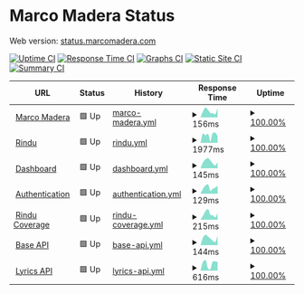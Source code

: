 # Marco Madera Status

Web version: [status.marcomadera.com](https://status.marcomadera.com)

[![Uptime CI](https://github.com/MarcoMadera/status/workflows/Uptime%20CI/badge.svg)](https://github.com/MarcoMadera/status/actions?query=workflow%3A%22Uptime+CI%22)
[![Response Time CI](https://github.com/MarcoMadera/status/workflows/Response%20Time%20CI/badge.svg)](https://github.com/MarcoMadera/status/actions?query=workflow%3A%22Response+Time+CI%22)
[![Graphs CI](https://github.com/MarcoMadera/status/workflows/Graphs%20CI/badge.svg)](https://github.com/MarcoMadera/status/actions?query=workflow%3A%22Graphs+CI%22)
[![Static Site CI](https://github.com/MarcoMadera/status/workflows/Static%20Site%20CI/badge.svg)](https://github.com/MarcoMadera/status/actions?query=workflow%3A%22Static+Site+CI%22)
[![Summary CI](https://github.com/MarcoMadera/status/workflows/Summary%20CI/badge.svg)](https://github.com/MarcoMadera/status/actions?query=workflow%3A%22Summary+CI%22)

<!--start: status pages-->
<!-- This summary is generated by Upptime (https://github.com/upptime/upptime) -->
<!-- Do not edit this manually, your changes will be overwritten -->
<!-- prettier-ignore -->
| URL | Status | History | Response Time | Uptime |
| --- | ------ | ------- | ------------- | ------ |
| <img alt="" src="https://icons.duckduckgo.com/ip3/marcomadera.com.ico" height="13"> [Marco Madera](https://marcomadera.com) | 🟩 Up | [marco-madera.yml](https://github.com/MarcoMadera/status/commits/HEAD/history/marco-madera.yml) | <details><summary><img alt="Response time graph" src="./graphs/marco-madera/response-time-week.png" height="20"> 156ms</summary><br><a href="https://status.marcomadera.com/history/marco-madera"><img alt="Response time 178" src="https://img.shields.io/endpoint?url=https%3A%2F%2Fraw.githubusercontent.com%2FMarcoMadera%2Fstatus%2FHEAD%2Fapi%2Fmarco-madera%2Fresponse-time.json"></a><br><a href="https://status.marcomadera.com/history/marco-madera"><img alt="24-hour response time 106" src="https://img.shields.io/endpoint?url=https%3A%2F%2Fraw.githubusercontent.com%2FMarcoMadera%2Fstatus%2FHEAD%2Fapi%2Fmarco-madera%2Fresponse-time-day.json"></a><br><a href="https://status.marcomadera.com/history/marco-madera"><img alt="7-day response time 156" src="https://img.shields.io/endpoint?url=https%3A%2F%2Fraw.githubusercontent.com%2FMarcoMadera%2Fstatus%2FHEAD%2Fapi%2Fmarco-madera%2Fresponse-time-week.json"></a><br><a href="https://status.marcomadera.com/history/marco-madera"><img alt="30-day response time 156" src="https://img.shields.io/endpoint?url=https%3A%2F%2Fraw.githubusercontent.com%2FMarcoMadera%2Fstatus%2FHEAD%2Fapi%2Fmarco-madera%2Fresponse-time-month.json"></a><br><a href="https://status.marcomadera.com/history/marco-madera"><img alt="1-year response time 172" src="https://img.shields.io/endpoint?url=https%3A%2F%2Fraw.githubusercontent.com%2FMarcoMadera%2Fstatus%2FHEAD%2Fapi%2Fmarco-madera%2Fresponse-time-year.json"></a></details> | <details><summary><a href="https://status.marcomadera.com/history/marco-madera">100.00%</a></summary><a href="https://status.marcomadera.com/history/marco-madera"><img alt="All-time uptime 99.99%" src="https://img.shields.io/endpoint?url=https%3A%2F%2Fraw.githubusercontent.com%2FMarcoMadera%2Fstatus%2FHEAD%2Fapi%2Fmarco-madera%2Fuptime.json"></a><br><a href="https://status.marcomadera.com/history/marco-madera"><img alt="24-hour uptime 100.00%" src="https://img.shields.io/endpoint?url=https%3A%2F%2Fraw.githubusercontent.com%2FMarcoMadera%2Fstatus%2FHEAD%2Fapi%2Fmarco-madera%2Fuptime-day.json"></a><br><a href="https://status.marcomadera.com/history/marco-madera"><img alt="7-day uptime 100.00%" src="https://img.shields.io/endpoint?url=https%3A%2F%2Fraw.githubusercontent.com%2FMarcoMadera%2Fstatus%2FHEAD%2Fapi%2Fmarco-madera%2Fuptime-week.json"></a><br><a href="https://status.marcomadera.com/history/marco-madera"><img alt="30-day uptime 100.00%" src="https://img.shields.io/endpoint?url=https%3A%2F%2Fraw.githubusercontent.com%2FMarcoMadera%2Fstatus%2FHEAD%2Fapi%2Fmarco-madera%2Fuptime-month.json"></a><br><a href="https://status.marcomadera.com/history/marco-madera"><img alt="1-year uptime 100.00%" src="https://img.shields.io/endpoint?url=https%3A%2F%2Fraw.githubusercontent.com%2FMarcoMadera%2Fstatus%2FHEAD%2Fapi%2Fmarco-madera%2Fuptime-year.json"></a></details>
| <img alt="" src="https://icons.duckduckgo.com/ip3/rindu.marcomadera.com.ico" height="13"> [Rindu](https://rindu.marcomadera.com) | 🟩 Up | [rindu.yml](https://github.com/MarcoMadera/status/commits/HEAD/history/rindu.yml) | <details><summary><img alt="Response time graph" src="./graphs/rindu/response-time-week.png" height="20"> 1977ms</summary><br><a href="https://status.marcomadera.com/history/rindu"><img alt="Response time 1372" src="https://img.shields.io/endpoint?url=https%3A%2F%2Fraw.githubusercontent.com%2FMarcoMadera%2Fstatus%2FHEAD%2Fapi%2Frindu%2Fresponse-time.json"></a><br><a href="https://status.marcomadera.com/history/rindu"><img alt="24-hour response time 2312" src="https://img.shields.io/endpoint?url=https%3A%2F%2Fraw.githubusercontent.com%2FMarcoMadera%2Fstatus%2FHEAD%2Fapi%2Frindu%2Fresponse-time-day.json"></a><br><a href="https://status.marcomadera.com/history/rindu"><img alt="7-day response time 1977" src="https://img.shields.io/endpoint?url=https%3A%2F%2Fraw.githubusercontent.com%2FMarcoMadera%2Fstatus%2FHEAD%2Fapi%2Frindu%2Fresponse-time-week.json"></a><br><a href="https://status.marcomadera.com/history/rindu"><img alt="30-day response time 2048" src="https://img.shields.io/endpoint?url=https%3A%2F%2Fraw.githubusercontent.com%2FMarcoMadera%2Fstatus%2FHEAD%2Fapi%2Frindu%2Fresponse-time-month.json"></a><br><a href="https://status.marcomadera.com/history/rindu"><img alt="1-year response time 1359" src="https://img.shields.io/endpoint?url=https%3A%2F%2Fraw.githubusercontent.com%2FMarcoMadera%2Fstatus%2FHEAD%2Fapi%2Frindu%2Fresponse-time-year.json"></a></details> | <details><summary><a href="https://status.marcomadera.com/history/rindu">100.00%</a></summary><a href="https://status.marcomadera.com/history/rindu"><img alt="All-time uptime 99.97%" src="https://img.shields.io/endpoint?url=https%3A%2F%2Fraw.githubusercontent.com%2FMarcoMadera%2Fstatus%2FHEAD%2Fapi%2Frindu%2Fuptime.json"></a><br><a href="https://status.marcomadera.com/history/rindu"><img alt="24-hour uptime 100.00%" src="https://img.shields.io/endpoint?url=https%3A%2F%2Fraw.githubusercontent.com%2FMarcoMadera%2Fstatus%2FHEAD%2Fapi%2Frindu%2Fuptime-day.json"></a><br><a href="https://status.marcomadera.com/history/rindu"><img alt="7-day uptime 100.00%" src="https://img.shields.io/endpoint?url=https%3A%2F%2Fraw.githubusercontent.com%2FMarcoMadera%2Fstatus%2FHEAD%2Fapi%2Frindu%2Fuptime-week.json"></a><br><a href="https://status.marcomadera.com/history/rindu"><img alt="30-day uptime 100.00%" src="https://img.shields.io/endpoint?url=https%3A%2F%2Fraw.githubusercontent.com%2FMarcoMadera%2Fstatus%2FHEAD%2Fapi%2Frindu%2Fuptime-month.json"></a><br><a href="https://status.marcomadera.com/history/rindu"><img alt="1-year uptime 99.96%" src="https://img.shields.io/endpoint?url=https%3A%2F%2Fraw.githubusercontent.com%2FMarcoMadera%2Fstatus%2FHEAD%2Fapi%2Frindu%2Fuptime-year.json"></a></details>
| <img alt="" src="https://icons.duckduckgo.com/ip3/dashboard.marcomadera.com.ico" height="13"> [Dashboard](https://dashboard.marcomadera.com) | 🟩 Up | [dashboard.yml](https://github.com/MarcoMadera/status/commits/HEAD/history/dashboard.yml) | <details><summary><img alt="Response time graph" src="./graphs/dashboard/response-time-week.png" height="20"> 145ms</summary><br><a href="https://status.marcomadera.com/history/dashboard"><img alt="Response time 119" src="https://img.shields.io/endpoint?url=https%3A%2F%2Fraw.githubusercontent.com%2FMarcoMadera%2Fstatus%2FHEAD%2Fapi%2Fdashboard%2Fresponse-time.json"></a><br><a href="https://status.marcomadera.com/history/dashboard"><img alt="24-hour response time 146" src="https://img.shields.io/endpoint?url=https%3A%2F%2Fraw.githubusercontent.com%2FMarcoMadera%2Fstatus%2FHEAD%2Fapi%2Fdashboard%2Fresponse-time-day.json"></a><br><a href="https://status.marcomadera.com/history/dashboard"><img alt="7-day response time 145" src="https://img.shields.io/endpoint?url=https%3A%2F%2Fraw.githubusercontent.com%2FMarcoMadera%2Fstatus%2FHEAD%2Fapi%2Fdashboard%2Fresponse-time-week.json"></a><br><a href="https://status.marcomadera.com/history/dashboard"><img alt="30-day response time 129" src="https://img.shields.io/endpoint?url=https%3A%2F%2Fraw.githubusercontent.com%2FMarcoMadera%2Fstatus%2FHEAD%2Fapi%2Fdashboard%2Fresponse-time-month.json"></a><br><a href="https://status.marcomadera.com/history/dashboard"><img alt="1-year response time 126" src="https://img.shields.io/endpoint?url=https%3A%2F%2Fraw.githubusercontent.com%2FMarcoMadera%2Fstatus%2FHEAD%2Fapi%2Fdashboard%2Fresponse-time-year.json"></a></details> | <details><summary><a href="https://status.marcomadera.com/history/dashboard">100.00%</a></summary><a href="https://status.marcomadera.com/history/dashboard"><img alt="All-time uptime 100.00%" src="https://img.shields.io/endpoint?url=https%3A%2F%2Fraw.githubusercontent.com%2FMarcoMadera%2Fstatus%2FHEAD%2Fapi%2Fdashboard%2Fuptime.json"></a><br><a href="https://status.marcomadera.com/history/dashboard"><img alt="24-hour uptime 100.00%" src="https://img.shields.io/endpoint?url=https%3A%2F%2Fraw.githubusercontent.com%2FMarcoMadera%2Fstatus%2FHEAD%2Fapi%2Fdashboard%2Fuptime-day.json"></a><br><a href="https://status.marcomadera.com/history/dashboard"><img alt="7-day uptime 100.00%" src="https://img.shields.io/endpoint?url=https%3A%2F%2Fraw.githubusercontent.com%2FMarcoMadera%2Fstatus%2FHEAD%2Fapi%2Fdashboard%2Fuptime-week.json"></a><br><a href="https://status.marcomadera.com/history/dashboard"><img alt="30-day uptime 100.00%" src="https://img.shields.io/endpoint?url=https%3A%2F%2Fraw.githubusercontent.com%2FMarcoMadera%2Fstatus%2FHEAD%2Fapi%2Fdashboard%2Fuptime-month.json"></a><br><a href="https://status.marcomadera.com/history/dashboard"><img alt="1-year uptime 100.00%" src="https://img.shields.io/endpoint?url=https%3A%2F%2Fraw.githubusercontent.com%2FMarcoMadera%2Fstatus%2FHEAD%2Fapi%2Fdashboard%2Fuptime-year.json"></a></details>
| <img alt="" src="https://icons.duckduckgo.com/ip3/auth.marcomadera.com.ico" height="13"> [Authentication](https://auth.marcomadera.com) | 🟩 Up | [authentication.yml](https://github.com/MarcoMadera/status/commits/HEAD/history/authentication.yml) | <details><summary><img alt="Response time graph" src="./graphs/authentication/response-time-week.png" height="20"> 129ms</summary><br><a href="https://status.marcomadera.com/history/authentication"><img alt="Response time 151" src="https://img.shields.io/endpoint?url=https%3A%2F%2Fraw.githubusercontent.com%2FMarcoMadera%2Fstatus%2FHEAD%2Fapi%2Fauthentication%2Fresponse-time.json"></a><br><a href="https://status.marcomadera.com/history/authentication"><img alt="24-hour response time 58" src="https://img.shields.io/endpoint?url=https%3A%2F%2Fraw.githubusercontent.com%2FMarcoMadera%2Fstatus%2FHEAD%2Fapi%2Fauthentication%2Fresponse-time-day.json"></a><br><a href="https://status.marcomadera.com/history/authentication"><img alt="7-day response time 129" src="https://img.shields.io/endpoint?url=https%3A%2F%2Fraw.githubusercontent.com%2FMarcoMadera%2Fstatus%2FHEAD%2Fapi%2Fauthentication%2Fresponse-time-week.json"></a><br><a href="https://status.marcomadera.com/history/authentication"><img alt="30-day response time 138" src="https://img.shields.io/endpoint?url=https%3A%2F%2Fraw.githubusercontent.com%2FMarcoMadera%2Fstatus%2FHEAD%2Fapi%2Fauthentication%2Fresponse-time-month.json"></a><br><a href="https://status.marcomadera.com/history/authentication"><img alt="1-year response time 144" src="https://img.shields.io/endpoint?url=https%3A%2F%2Fraw.githubusercontent.com%2FMarcoMadera%2Fstatus%2FHEAD%2Fapi%2Fauthentication%2Fresponse-time-year.json"></a></details> | <details><summary><a href="https://status.marcomadera.com/history/authentication">100.00%</a></summary><a href="https://status.marcomadera.com/history/authentication"><img alt="All-time uptime 99.99%" src="https://img.shields.io/endpoint?url=https%3A%2F%2Fraw.githubusercontent.com%2FMarcoMadera%2Fstatus%2FHEAD%2Fapi%2Fauthentication%2Fuptime.json"></a><br><a href="https://status.marcomadera.com/history/authentication"><img alt="24-hour uptime 100.00%" src="https://img.shields.io/endpoint?url=https%3A%2F%2Fraw.githubusercontent.com%2FMarcoMadera%2Fstatus%2FHEAD%2Fapi%2Fauthentication%2Fuptime-day.json"></a><br><a href="https://status.marcomadera.com/history/authentication"><img alt="7-day uptime 100.00%" src="https://img.shields.io/endpoint?url=https%3A%2F%2Fraw.githubusercontent.com%2FMarcoMadera%2Fstatus%2FHEAD%2Fapi%2Fauthentication%2Fuptime-week.json"></a><br><a href="https://status.marcomadera.com/history/authentication"><img alt="30-day uptime 100.00%" src="https://img.shields.io/endpoint?url=https%3A%2F%2Fraw.githubusercontent.com%2FMarcoMadera%2Fstatus%2FHEAD%2Fapi%2Fauthentication%2Fuptime-month.json"></a><br><a href="https://status.marcomadera.com/history/authentication"><img alt="1-year uptime 100.00%" src="https://img.shields.io/endpoint?url=https%3A%2F%2Fraw.githubusercontent.com%2FMarcoMadera%2Fstatus%2FHEAD%2Fapi%2Fauthentication%2Fuptime-year.json"></a></details>
| <img alt="" src="https://icons.duckduckgo.com/ip3/coverage.rindu.marcomadera.com.ico" height="13"> [Rindu Coverage](https://coverage.rindu.marcomadera.com) | 🟩 Up | [rindu-coverage.yml](https://github.com/MarcoMadera/status/commits/HEAD/history/rindu-coverage.yml) | <details><summary><img alt="Response time graph" src="./graphs/rindu-coverage/response-time-week.png" height="20"> 215ms</summary><br><a href="https://status.marcomadera.com/history/rindu-coverage"><img alt="Response time 136" src="https://img.shields.io/endpoint?url=https%3A%2F%2Fraw.githubusercontent.com%2FMarcoMadera%2Fstatus%2FHEAD%2Fapi%2Frindu-coverage%2Fresponse-time.json"></a><br><a href="https://status.marcomadera.com/history/rindu-coverage"><img alt="24-hour response time 69" src="https://img.shields.io/endpoint?url=https%3A%2F%2Fraw.githubusercontent.com%2FMarcoMadera%2Fstatus%2FHEAD%2Fapi%2Frindu-coverage%2Fresponse-time-day.json"></a><br><a href="https://status.marcomadera.com/history/rindu-coverage"><img alt="7-day response time 215" src="https://img.shields.io/endpoint?url=https%3A%2F%2Fraw.githubusercontent.com%2FMarcoMadera%2Fstatus%2FHEAD%2Fapi%2Frindu-coverage%2Fresponse-time-week.json"></a><br><a href="https://status.marcomadera.com/history/rindu-coverage"><img alt="30-day response time 172" src="https://img.shields.io/endpoint?url=https%3A%2F%2Fraw.githubusercontent.com%2FMarcoMadera%2Fstatus%2FHEAD%2Fapi%2Frindu-coverage%2Fresponse-time-month.json"></a><br><a href="https://status.marcomadera.com/history/rindu-coverage"><img alt="1-year response time 143" src="https://img.shields.io/endpoint?url=https%3A%2F%2Fraw.githubusercontent.com%2FMarcoMadera%2Fstatus%2FHEAD%2Fapi%2Frindu-coverage%2Fresponse-time-year.json"></a></details> | <details><summary><a href="https://status.marcomadera.com/history/rindu-coverage">100.00%</a></summary><a href="https://status.marcomadera.com/history/rindu-coverage"><img alt="All-time uptime 100.00%" src="https://img.shields.io/endpoint?url=https%3A%2F%2Fraw.githubusercontent.com%2FMarcoMadera%2Fstatus%2FHEAD%2Fapi%2Frindu-coverage%2Fuptime.json"></a><br><a href="https://status.marcomadera.com/history/rindu-coverage"><img alt="24-hour uptime 100.00%" src="https://img.shields.io/endpoint?url=https%3A%2F%2Fraw.githubusercontent.com%2FMarcoMadera%2Fstatus%2FHEAD%2Fapi%2Frindu-coverage%2Fuptime-day.json"></a><br><a href="https://status.marcomadera.com/history/rindu-coverage"><img alt="7-day uptime 100.00%" src="https://img.shields.io/endpoint?url=https%3A%2F%2Fraw.githubusercontent.com%2FMarcoMadera%2Fstatus%2FHEAD%2Fapi%2Frindu-coverage%2Fuptime-week.json"></a><br><a href="https://status.marcomadera.com/history/rindu-coverage"><img alt="30-day uptime 100.00%" src="https://img.shields.io/endpoint?url=https%3A%2F%2Fraw.githubusercontent.com%2FMarcoMadera%2Fstatus%2FHEAD%2Fapi%2Frindu-coverage%2Fuptime-month.json"></a><br><a href="https://status.marcomadera.com/history/rindu-coverage"><img alt="1-year uptime 100.00%" src="https://img.shields.io/endpoint?url=https%3A%2F%2Fraw.githubusercontent.com%2FMarcoMadera%2Fstatus%2FHEAD%2Fapi%2Frindu-coverage%2Fuptime-year.json"></a></details>
| <img alt="" src="https://icons.duckduckgo.com/ip3/api.marcomadera.com.ico" height="13"> [Base API](https://api.marcomadera.com) | 🟩 Up | [base-api.yml](https://github.com/MarcoMadera/status/commits/HEAD/history/base-api.yml) | <details><summary><img alt="Response time graph" src="./graphs/base-api/response-time-week.png" height="20"> 144ms</summary><br><a href="https://status.marcomadera.com/history/base-api"><img alt="Response time 146" src="https://img.shields.io/endpoint?url=https%3A%2F%2Fraw.githubusercontent.com%2FMarcoMadera%2Fstatus%2FHEAD%2Fapi%2Fbase-api%2Fresponse-time.json"></a><br><a href="https://status.marcomadera.com/history/base-api"><img alt="24-hour response time 95" src="https://img.shields.io/endpoint?url=https%3A%2F%2Fraw.githubusercontent.com%2FMarcoMadera%2Fstatus%2FHEAD%2Fapi%2Fbase-api%2Fresponse-time-day.json"></a><br><a href="https://status.marcomadera.com/history/base-api"><img alt="7-day response time 144" src="https://img.shields.io/endpoint?url=https%3A%2F%2Fraw.githubusercontent.com%2FMarcoMadera%2Fstatus%2FHEAD%2Fapi%2Fbase-api%2Fresponse-time-week.json"></a><br><a href="https://status.marcomadera.com/history/base-api"><img alt="30-day response time 139" src="https://img.shields.io/endpoint?url=https%3A%2F%2Fraw.githubusercontent.com%2FMarcoMadera%2Fstatus%2FHEAD%2Fapi%2Fbase-api%2Fresponse-time-month.json"></a><br><a href="https://status.marcomadera.com/history/base-api"><img alt="1-year response time 145" src="https://img.shields.io/endpoint?url=https%3A%2F%2Fraw.githubusercontent.com%2FMarcoMadera%2Fstatus%2FHEAD%2Fapi%2Fbase-api%2Fresponse-time-year.json"></a></details> | <details><summary><a href="https://status.marcomadera.com/history/base-api">100.00%</a></summary><a href="https://status.marcomadera.com/history/base-api"><img alt="All-time uptime 100.00%" src="https://img.shields.io/endpoint?url=https%3A%2F%2Fraw.githubusercontent.com%2FMarcoMadera%2Fstatus%2FHEAD%2Fapi%2Fbase-api%2Fuptime.json"></a><br><a href="https://status.marcomadera.com/history/base-api"><img alt="24-hour uptime 100.00%" src="https://img.shields.io/endpoint?url=https%3A%2F%2Fraw.githubusercontent.com%2FMarcoMadera%2Fstatus%2FHEAD%2Fapi%2Fbase-api%2Fuptime-day.json"></a><br><a href="https://status.marcomadera.com/history/base-api"><img alt="7-day uptime 100.00%" src="https://img.shields.io/endpoint?url=https%3A%2F%2Fraw.githubusercontent.com%2FMarcoMadera%2Fstatus%2FHEAD%2Fapi%2Fbase-api%2Fuptime-week.json"></a><br><a href="https://status.marcomadera.com/history/base-api"><img alt="30-day uptime 100.00%" src="https://img.shields.io/endpoint?url=https%3A%2F%2Fraw.githubusercontent.com%2FMarcoMadera%2Fstatus%2FHEAD%2Fapi%2Fbase-api%2Fuptime-month.json"></a><br><a href="https://status.marcomadera.com/history/base-api"><img alt="1-year uptime 99.99%" src="https://img.shields.io/endpoint?url=https%3A%2F%2Fraw.githubusercontent.com%2FMarcoMadera%2Fstatus%2FHEAD%2Fapi%2Fbase-api%2Fuptime-year.json"></a></details>
| <img alt="" src="https://icons.duckduckgo.com/ip3/api.marcomadera.com.ico" height="13"> [Lyrics API](https://api.marcomadera.com/synced-lyrics) | 🟩 Up | [lyrics-api.yml](https://github.com/MarcoMadera/status/commits/HEAD/history/lyrics-api.yml) | <details><summary><img alt="Response time graph" src="./graphs/lyrics-api/response-time-week.png" height="20"> 616ms</summary><br><a href="https://status.marcomadera.com/history/lyrics-api"><img alt="Response time 723" src="https://img.shields.io/endpoint?url=https%3A%2F%2Fraw.githubusercontent.com%2FMarcoMadera%2Fstatus%2FHEAD%2Fapi%2Flyrics-api%2Fresponse-time.json"></a><br><a href="https://status.marcomadera.com/history/lyrics-api"><img alt="24-hour response time 776" src="https://img.shields.io/endpoint?url=https%3A%2F%2Fraw.githubusercontent.com%2FMarcoMadera%2Fstatus%2FHEAD%2Fapi%2Flyrics-api%2Fresponse-time-day.json"></a><br><a href="https://status.marcomadera.com/history/lyrics-api"><img alt="7-day response time 616" src="https://img.shields.io/endpoint?url=https%3A%2F%2Fraw.githubusercontent.com%2FMarcoMadera%2Fstatus%2FHEAD%2Fapi%2Flyrics-api%2Fresponse-time-week.json"></a><br><a href="https://status.marcomadera.com/history/lyrics-api"><img alt="30-day response time 600" src="https://img.shields.io/endpoint?url=https%3A%2F%2Fraw.githubusercontent.com%2FMarcoMadera%2Fstatus%2FHEAD%2Fapi%2Flyrics-api%2Fresponse-time-month.json"></a><br><a href="https://status.marcomadera.com/history/lyrics-api"><img alt="1-year response time 667" src="https://img.shields.io/endpoint?url=https%3A%2F%2Fraw.githubusercontent.com%2FMarcoMadera%2Fstatus%2FHEAD%2Fapi%2Flyrics-api%2Fresponse-time-year.json"></a></details> | <details><summary><a href="https://status.marcomadera.com/history/lyrics-api">100.00%</a></summary><a href="https://status.marcomadera.com/history/lyrics-api"><img alt="All-time uptime 99.99%" src="https://img.shields.io/endpoint?url=https%3A%2F%2Fraw.githubusercontent.com%2FMarcoMadera%2Fstatus%2FHEAD%2Fapi%2Flyrics-api%2Fuptime.json"></a><br><a href="https://status.marcomadera.com/history/lyrics-api"><img alt="24-hour uptime 100.00%" src="https://img.shields.io/endpoint?url=https%3A%2F%2Fraw.githubusercontent.com%2FMarcoMadera%2Fstatus%2FHEAD%2Fapi%2Flyrics-api%2Fuptime-day.json"></a><br><a href="https://status.marcomadera.com/history/lyrics-api"><img alt="7-day uptime 100.00%" src="https://img.shields.io/endpoint?url=https%3A%2F%2Fraw.githubusercontent.com%2FMarcoMadera%2Fstatus%2FHEAD%2Fapi%2Flyrics-api%2Fuptime-week.json"></a><br><a href="https://status.marcomadera.com/history/lyrics-api"><img alt="30-day uptime 100.00%" src="https://img.shields.io/endpoint?url=https%3A%2F%2Fraw.githubusercontent.com%2FMarcoMadera%2Fstatus%2FHEAD%2Fapi%2Flyrics-api%2Fuptime-month.json"></a><br><a href="https://status.marcomadera.com/history/lyrics-api"><img alt="1-year uptime 100.00%" src="https://img.shields.io/endpoint?url=https%3A%2F%2Fraw.githubusercontent.com%2FMarcoMadera%2Fstatus%2FHEAD%2Fapi%2Flyrics-api%2Fuptime-year.json"></a></details>

<!--end: status pages-->
